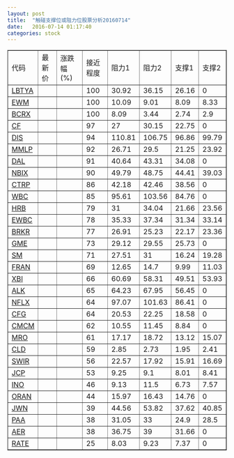 ```yaml
---
layout: post
title:  "触碰支撑位或阻力位股票分析20160714"
date:   2016-07-14 01:17:40
categories: stock
---
```

<script type="text/javascript">
var stockList = []
stockList.push('gb_lbtya');
stockList.push('gb_ewm');
stockList.push('gb_bcrx');
stockList.push('gb_cf');
stockList.push('gb_dis');
stockList.push('gb_mmlp');
stockList.push('gb_dal');
stockList.push('gb_nbix');
stockList.push('gb_ctrp');
stockList.push('gb_wbc');
stockList.push('gb_hrb');
stockList.push('gb_ewbc');
stockList.push('gb_brkr');
stockList.push('gb_gme');
stockList.push('gb_sm');
stockList.push('gb_fran');
stockList.push('gb_xbi');
stockList.push('gb_alk');
stockList.push('gb_nflx');
stockList.push('gb_cfg');
stockList.push('gb_cmcm');
stockList.push('gb_mro');
stockList.push('gb_cld');
stockList.push('gb_swir');
stockList.push('gb_jcp');
stockList.push('gb_ino');
stockList.push('gb_oran');
stockList.push('gb_jwn');
stockList.push('gb_paa');
stockList.push('gb_aer');
stockList.push('gb_rate');
</script>
<table border="1">
 <tr>
 <td>代码</td>
 <td>最新价</td>
 <td>涨跌幅(%)</td>
 <td>接近程度</td>
 <td>阻力1</td>
 <td>阻力2</td>
 <td>支撑1</td>
 <td>支撑2</td>
</tr>
  <tr id="lbtya" class="red">
  <td><a href="http://stock.finance.sina.com.cn/usstock/quotes/LBTYA.html" target="_blank">LBTYA</a></td><td></td><td></td><td>100</td><td>30.92</td><td>36.15</td><td>26.16</td><td>0</td></tr>
  <tr id="ewm" class="green">
  <td><a href="http://stock.finance.sina.com.cn/usstock/quotes/EWM.html" target="_blank">EWM</a></td><td></td><td></td><td>100</td><td>10.09</td><td>9.01</td><td>8.09</td><td>8.33</td></tr>
  <tr id="bcrx" class="green">
  <td><a href="http://stock.finance.sina.com.cn/usstock/quotes/BCRX.html" target="_blank">BCRX</a></td><td></td><td></td><td>100</td><td>8.09</td><td>3.44</td><td>2.74</td><td>2.9</td></tr>
  <tr id="cf" class="red">
  <td><a href="http://stock.finance.sina.com.cn/usstock/quotes/CF.html" target="_blank">CF</a></td><td></td><td></td><td>97</td><td>27</td><td>30.15</td><td>22.75</td><td>0</td></tr>
  <tr id="dis" class="green">
  <td><a href="http://stock.finance.sina.com.cn/usstock/quotes/DIS.html" target="_blank">DIS</a></td><td></td><td></td><td>94</td><td>110.81</td><td>106.75</td><td>96.86</td><td>99.79</td></tr>
  <tr id="mmlp" class="green">
  <td><a href="http://stock.finance.sina.com.cn/usstock/quotes/MMLP.html" target="_blank">MMLP</a></td><td></td><td></td><td>92</td><td>26.71</td><td>29.5</td><td>21.25</td><td>23.92</td></tr>
  <tr id="dal" class="red">
  <td><a href="http://stock.finance.sina.com.cn/usstock/quotes/DAL.html" target="_blank">DAL</a></td><td></td><td></td><td>91</td><td>40.64</td><td>43.31</td><td>34.08</td><td>0</td></tr>
  <tr id="nbix" class="red">
  <td><a href="http://stock.finance.sina.com.cn/usstock/quotes/NBIX.html" target="_blank">NBIX</a></td><td></td><td></td><td>90</td><td>49.79</td><td>48.75</td><td>44.41</td><td>39.03</td></tr>
  <tr id="ctrp" class="green">
  <td><a href="http://stock.finance.sina.com.cn/usstock/quotes/CTRP.html" target="_blank">CTRP</a></td><td></td><td></td><td>86</td><td>42.18</td><td>42.46</td><td>38.56</td><td>0</td></tr>
  <tr id="wbc" class="red">
  <td><a href="http://stock.finance.sina.com.cn/usstock/quotes/WBC.html" target="_blank">WBC</a></td><td></td><td></td><td>85</td><td>95.61</td><td>103.56</td><td>84.76</td><td>0</td></tr>
  <tr id="hrb" class="green">
  <td><a href="http://stock.finance.sina.com.cn/usstock/quotes/HRB.html" target="_blank">HRB</a></td><td></td><td></td><td>79</td><td>31</td><td>34.04</td><td>21.66</td><td>23.56</td></tr>
  <tr id="ewbc" class="red">
  <td><a href="http://stock.finance.sina.com.cn/usstock/quotes/EWBC.html" target="_blank">EWBC</a></td><td></td><td></td><td>78</td><td>35.33</td><td>37.34</td><td>31.34</td><td>33.14</td></tr>
  <tr id="brkr" class="red">
  <td><a href="http://stock.finance.sina.com.cn/usstock/quotes/BRKR.html" target="_blank">BRKR</a></td><td></td><td></td><td>77</td><td>26.91</td><td>25.23</td><td>22.17</td><td>23.36</td></tr>
  <tr id="gme" class="red">
  <td><a href="http://stock.finance.sina.com.cn/usstock/quotes/GME.html" target="_blank">GME</a></td><td></td><td></td><td>73</td><td>29.12</td><td>29.55</td><td>25.73</td><td>0</td></tr>
  <tr id="sm" class="red">
  <td><a href="http://stock.finance.sina.com.cn/usstock/quotes/SM.html" target="_blank">SM</a></td><td></td><td></td><td>71</td><td>27.51</td><td>31</td><td>16.24</td><td>19.28</td></tr>
  <tr id="fran" class="red">
  <td><a href="http://stock.finance.sina.com.cn/usstock/quotes/FRAN.html" target="_blank">FRAN</a></td><td></td><td></td><td>69</td><td>12.65</td><td>14.7</td><td>9.99</td><td>11.03</td></tr>
  <tr id="xbi" class="red">
  <td><a href="http://stock.finance.sina.com.cn/usstock/quotes/XBI.html" target="_blank">XBI</a></td><td></td><td></td><td>66</td><td>60.69</td><td>58.31</td><td>49.51</td><td>53.93</td></tr>
  <tr id="alk" class="red">
  <td><a href="http://stock.finance.sina.com.cn/usstock/quotes/ALK.html" target="_blank">ALK</a></td><td></td><td></td><td>65</td><td>64.23</td><td>67.95</td><td>56.45</td><td>0</td></tr>
  <tr id="nflx" class="red">
  <td><a href="http://stock.finance.sina.com.cn/usstock/quotes/NFLX.html" target="_blank">NFLX</a></td><td></td><td></td><td>64</td><td>97.07</td><td>101.63</td><td>86.41</td><td>0</td></tr>
  <tr id="cfg" class="green">
  <td><a href="http://stock.finance.sina.com.cn/usstock/quotes/CFG.html" target="_blank">CFG</a></td><td></td><td></td><td>64</td><td>20.53</td><td>22.25</td><td>18.58</td><td>0</td></tr>
  <tr id="cmcm" class="red">
  <td><a href="http://stock.finance.sina.com.cn/usstock/quotes/CMCM.html" target="_blank">CMCM</a></td><td></td><td></td><td>62</td><td>10.55</td><td>11.45</td><td>8.84</td><td>0</td></tr>
  <tr id="mro" class="green">
  <td><a href="http://stock.finance.sina.com.cn/usstock/quotes/MRO.html" target="_blank">MRO</a></td><td></td><td></td><td>61</td><td>17.17</td><td>18.72</td><td>13.12</td><td>15.07</td></tr>
  <tr id="cld" class="green">
  <td><a href="http://stock.finance.sina.com.cn/usstock/quotes/CLD.html" target="_blank">CLD</a></td><td></td><td></td><td>59</td><td>2.85</td><td>2.73</td><td>1.95</td><td>2.41</td></tr>
  <tr id="swir" class="red">
  <td><a href="http://stock.finance.sina.com.cn/usstock/quotes/SWIR.html" target="_blank">SWIR</a></td><td></td><td></td><td>56</td><td>22.57</td><td>17.92</td><td>15.91</td><td>16.69</td></tr>
  <tr id="jcp" class="green">
  <td><a href="http://stock.finance.sina.com.cn/usstock/quotes/JCP.html" target="_blank">JCP</a></td><td></td><td></td><td>53</td><td>9.25</td><td>9.1</td><td>8.01</td><td>8.41</td></tr>
  <tr id="ino" class="red">
  <td><a href="http://stock.finance.sina.com.cn/usstock/quotes/INO.html" target="_blank">INO</a></td><td></td><td></td><td>46</td><td>9.13</td><td>11.5</td><td>6.73</td><td>7.57</td></tr>
  <tr id="oran" class="red">
  <td><a href="http://stock.finance.sina.com.cn/usstock/quotes/ORAN.html" target="_blank">ORAN</a></td><td></td><td></td><td>44</td><td>15.97</td><td>16.43</td><td>14.76</td><td>0</td></tr>
  <tr id="jwn" class="green">
  <td><a href="http://stock.finance.sina.com.cn/usstock/quotes/JWN.html" target="_blank">JWN</a></td><td></td><td></td><td>39</td><td>44.56</td><td>53.82</td><td>37.62</td><td>40.85</td></tr>
  <tr id="paa" class="green">
  <td><a href="http://stock.finance.sina.com.cn/usstock/quotes/PAA.html" target="_blank">PAA</a></td><td></td><td></td><td>38</td><td>31.05</td><td>33</td><td>24.9</td><td>28.5</td></tr>
  <tr id="aer" class="red">
  <td><a href="http://stock.finance.sina.com.cn/usstock/quotes/AER.html" target="_blank">AER</a></td><td></td><td></td><td>38</td><td>36.75</td><td>39</td><td>31.66</td><td>0</td></tr>
  <tr id="rate" class="red">
  <td><a href="http://stock.finance.sina.com.cn/usstock/quotes/RATE.html" target="_blank">RATE</a></td><td></td><td></td><td>25</td><td>8.03</td><td>9.23</td><td>7.37</td><td>0</td></tr>
</table>
